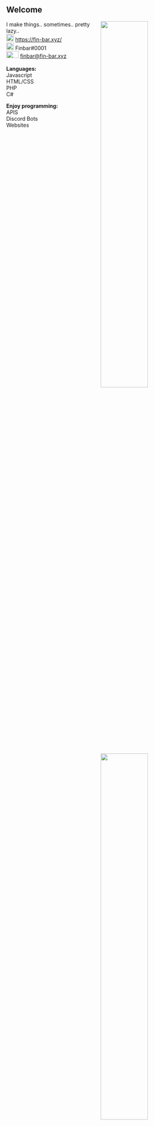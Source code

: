 ## Welcome

<img width="50%" align="right" src="https://github-readme-stats.vercel.app/api?username=OneAndonlyFinbar&theme=dark&include_all_commits=true">
<img width="50%" align="right" src="https://github-readme-stats.vercel.app/api/top-langs/?username=OneAndonlyFinbar&theme=dark&layout=compact">

I make things.. sometimes.. pretty lazy..<br>
<img width="20px" height="20px" src="https://icon2.cleanpng.com/20180606/pr/kisspng-hyperlink-computer-icons-link-bait-5b1774f993d015.2452423615282639296055.jpg">
https://fin-bar.xyz/<br>
<img width="20px" height="20px" src="https://www.freepnglogos.com/uploads/discord-logo-png/discord-logo-logodownload-download-logotipos-1.png">
Finbar#0001<br>
<img width="33px" height="18px" src="https://www.pinclipart.com/picdir/middle/74-749851_happy-childrens-childcare-email-logo-transparent-png-clipart.png">
finbar@fin-bar.xyz<br>
<br>**Languages:** <br>
Javascript <br>
HTML/CSS <br>
PHP <br>
C#

**Enjoy programming:** <br>
APIS <br>
Discord Bots <br>
Websites
